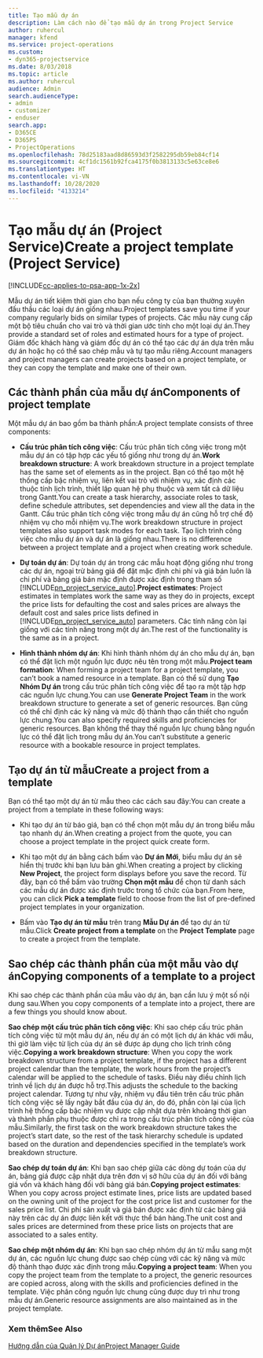 ```yaml
---
title: Tạo mẫu dự án
description: Làm cách nào để tạo mẫu dự án trong Project Service
author: ruhercul
manager: kfend
ms.service: project-operations
ms.custom:
- dyn365-projectservice
ms.date: 8/03/2018
ms.topic: article
ms.author: ruhercul
audience: Admin
search.audienceType:
- admin
- customizer
- enduser
search.app:
- D365CE
- D365PS
- ProjectOperations
ms.openlocfilehash: 78d25183aad8d86593d3f2582295db59eb84cf14
ms.sourcegitcommit: 4cf1dc1561b92fca4175f0b3813133c5e63ce8e6
ms.translationtype: HT
ms.contentlocale: vi-VN
ms.lasthandoff: 10/28/2020
ms.locfileid: "4133214"
---
```

# <a name="create-a-project-template-project-service"></a><span data-ttu-id="90b1e-103">Tạo mẫu dự án (Project Service)</span><span class="sxs-lookup"><span data-stu-id="90b1e-103">Create a project template (Project Service)</span></span>

[!INCLUDE[cc-applies-to-psa-app-1x-2x](../includes/cc-applies-to-psa-app-1x-2x.md)]

<span data-ttu-id="90b1e-104">Mẫu dự án tiết kiệm thời gian cho bạn nếu công ty của bạn thường xuyên đấu thầu các loại dự án giống nhau.</span><span class="sxs-lookup"><span data-stu-id="90b1e-104">Project templates save you time if your company regularly bids on similar types of projects.</span></span> <span data-ttu-id="90b1e-105">Các mẫu này cung cấp một bộ tiêu chuẩn cho vai trò và thời gian ước tính cho một loại dự án.</span><span class="sxs-lookup"><span data-stu-id="90b1e-105">They provide a standard set of roles and estimated hours for a type of project.</span></span> <span data-ttu-id="90b1e-106">Giám đốc khách hàng và giám đốc dự án có thể tạo các dự án dựa trên mẫu dự án hoặc họ có thể sao chép mẫu và tự tạo mẫu riêng.</span><span class="sxs-lookup"><span data-stu-id="90b1e-106">Account managers and project managers can create projects based on a project template, or they can copy the template and make one of their own.</span></span>  
  
## <a name="components-of-project-template"></a><span data-ttu-id="90b1e-107">Các thành phần của mẫu dự án</span><span class="sxs-lookup"><span data-stu-id="90b1e-107">Components of project template</span></span>
 <span data-ttu-id="90b1e-108">Một mẫu dự án bao gồm ba thành phần:</span><span class="sxs-lookup"><span data-stu-id="90b1e-108">A project template consists of three components:</span></span>  
  
- <span data-ttu-id="90b1e-109">**Cấu trúc phân tích công việc**: Cấu trúc phân tích công việc trong một mẫu dự án có tập hợp các yếu tố giống như trong dự án.</span><span class="sxs-lookup"><span data-stu-id="90b1e-109">**Work breakdown structure**: A work breakdown structure in a project template has the same set of elements as in the project.</span></span> <span data-ttu-id="90b1e-110">Bạn có thể tạo một hệ thống cấp bậc nhiệm vụ, liên kết vai trò với nhiệm vụ, xác định các thuộc tính lịch trình, thiết lập quan hệ phụ thuộc và xem tất cả dữ liệu trong Gantt.</span><span class="sxs-lookup"><span data-stu-id="90b1e-110">You can create a task hierarchy, associate roles to task, define schedule attributes, set dependencies and view all the data in the Gantt.</span></span> <span data-ttu-id="90b1e-111">Cấu trúc phân tích công việc trong mẫu dự án cũng hỗ trợ chế độ nhiệm vụ cho mỗi nhiệm vụ.</span><span class="sxs-lookup"><span data-stu-id="90b1e-111">The work breakdown structure in project templates also support task modes for each task.</span></span> <span data-ttu-id="90b1e-112">Tạo lịch trình công việc cho mẫu dự án và dự án là giống nhau.</span><span class="sxs-lookup"><span data-stu-id="90b1e-112">There is no difference between a project template and a project when creating work schedule.</span></span>  
  
- <span data-ttu-id="90b1e-113">**Dự toán dự án**: Dự toán dự án trong các mẫu hoạt động giống như trong các dự án, ngoại trừ bảng giá để đặt mặc định chi phí và giá bán luôn là chi phí và bảng giá bán mặc định được xác định trong tham số [!INCLUDE[pn_project_service_auto](../includes/pn-project-service-auto.md)].</span><span class="sxs-lookup"><span data-stu-id="90b1e-113">**Project estimates**: Project estimates in templates work the same way as they do in projects, except the price lists for defaulting the cost and sales prices are always the default cost and sales price lists defined in [!INCLUDE[pn_project_service_auto](../includes/pn-project-service-auto.md)] parameters.</span></span> <span data-ttu-id="90b1e-114">Các tính năng còn lại giống với các tính năng trong một dự án.</span><span class="sxs-lookup"><span data-stu-id="90b1e-114">The rest of the functionality is the same as in a project.</span></span>  
  
- <span data-ttu-id="90b1e-115">**Hình thành nhóm dự án**: Khi hình thành nhóm dự án cho mẫu dự án, bạn có thể đặt lịch một nguồn lực được nêu tên trong một mẫu.</span><span class="sxs-lookup"><span data-stu-id="90b1e-115">**Project team formation**: When forming a project team for a project template, you can’t book a named resource in a template.</span></span> <span data-ttu-id="90b1e-116">Bạn có thể sử dụng **Tạo Nhóm Dự án** trong cấu trúc phân tích công việc để tạo ra một tập hợp các nguồn lực chung.</span><span class="sxs-lookup"><span data-stu-id="90b1e-116">You can use **Generate Project Team** in the work breakdown structure to generate a set of generic resources.</span></span> <span data-ttu-id="90b1e-117">Bạn cũng có thể chỉ định các kỹ năng và mức độ thành thạo cần thiết cho nguồn lực chung.</span><span class="sxs-lookup"><span data-stu-id="90b1e-117">You can also specify required skills and proficiencies for generic resources.</span></span> <span data-ttu-id="90b1e-118">Bạn không thể thay thế nguồn lực chung bằng nguồn lực có thể đặt lịch trong mẫu dự án.</span><span class="sxs-lookup"><span data-stu-id="90b1e-118">You can’t substitute a generic resource with a bookable resource in project templates.</span></span>  
  
## <a name="create-a-project-from-a-template"></a><span data-ttu-id="90b1e-119">Tạo dự án từ mẫu</span><span class="sxs-lookup"><span data-stu-id="90b1e-119">Create a project from a template</span></span>  
 <span data-ttu-id="90b1e-120">Bạn có thể tạo một dự án từ mẫu theo các cách sau đây:</span><span class="sxs-lookup"><span data-stu-id="90b1e-120">You can create a project from a template in these following ways:</span></span>  
  
-   <span data-ttu-id="90b1e-121">Khi tạo dự án từ báo giá, bạn có thể chọn một mẫu dự án trong biểu mẫu tạo nhanh dự án.</span><span class="sxs-lookup"><span data-stu-id="90b1e-121">When creating a project from the quote, you can choose a project template in the project quick create form.</span></span>  
  
-   <span data-ttu-id="90b1e-122">Khi tạo một dự án bằng cách bấm vào **Dự án Mới**, biểu mẫu dự án sẽ hiển thị trước khi bạn lưu bản ghi.</span><span class="sxs-lookup"><span data-stu-id="90b1e-122">When creating a project by clicking **New Project**, the project form displays before you save the record.</span></span> <span data-ttu-id="90b1e-123">Từ đây, bạn có thể bấm vào trường **Chọn một mẫu** để chọn từ danh sách các mẫu dự án được xác định trước trong tổ chức của bạn.</span><span class="sxs-lookup"><span data-stu-id="90b1e-123">From here, you can click **Pick a template** field to choose from the list of pre-defined project templates in your organization.</span></span>  
  
-   <span data-ttu-id="90b1e-124">Bấm vào **Tạo dự án từ mẫu** trên trang **Mẫu Dự án** để tạo dự án từ mẫu.</span><span class="sxs-lookup"><span data-stu-id="90b1e-124">Click **Create project from a template** on the **Project Template** page to create a project from the template.</span></span>  
  
## <a name="copying-components-of-a-template-to-a-project"></a><span data-ttu-id="90b1e-125">Sao chép các thành phần của một mẫu vào dự án</span><span class="sxs-lookup"><span data-stu-id="90b1e-125">Copying components of a template to a project</span></span>  
 <span data-ttu-id="90b1e-126">Khi sao chép các thành phần của mẫu vào dự án, bạn cần lưu ý một số nội dung sau.</span><span class="sxs-lookup"><span data-stu-id="90b1e-126">When you copy components of a template into a project, there are a few things you should know about.</span></span>  
  
 <span data-ttu-id="90b1e-127">**Sao chép một cấu trúc phân tích công việc**: Khi sao chép cấu trúc phân tích công việc từ một mẫu dự án, nếu dự án có một lịch dự án khác với mẫu, thì giờ làm việc từ lịch của dự án sẽ được áp dụng cho lịch trình công việc.</span><span class="sxs-lookup"><span data-stu-id="90b1e-127">**Copying a work breakdown structure**: When you copy the work breakdown structure from a project template, if the project has a different project calendar than the template, the work hours from the project’s calendar will be applied to the schedule of tasks.</span></span> <span data-ttu-id="90b1e-128">Điều này điều chỉnh lịch trình về lịch dự án được hỗ trợ.</span><span class="sxs-lookup"><span data-stu-id="90b1e-128">This adjusts the schedule to the backing project calendar.</span></span> <span data-ttu-id="90b1e-129">Tương tự như vậy, nhiệm vụ đầu tiên trên cấu trúc phân tích công việc sẽ lấy ngày bắt đầu của dự án, do đó, phần còn lại của lịch trình hệ thống cấp bậc nhiệm vụ được cập nhật dựa trên khoảng thời gian và thành phần phụ thuộc được chỉ ra trong cấu trúc phân tích công việc của mẫu.</span><span class="sxs-lookup"><span data-stu-id="90b1e-129">Similarly, the first task on the work breakdown structure takes the project’s start date, so the rest of the task hierarchy schedule is updated based on the duration and dependencies specified in the template’s work breakdown structure.</span></span>  
  
 <span data-ttu-id="90b1e-130">**Sao chép dự toán dự án**: Khi bạn sao chép giữa các dòng dự toán của dự án, bảng giá được cập nhật dựa trên đơn vị sở hữu của dự án đối với bảng giá vốn và khách hàng đối với bảng giá bán.</span><span class="sxs-lookup"><span data-stu-id="90b1e-130">**Copying project estimates**: When you copy across project estimate lines, price lists are updated based on the owning unit of the project for the cost price list and customer for the sales price list.</span></span> <span data-ttu-id="90b1e-131">Chi phí sản xuất và giá bán được xác định từ các bảng giá này trên các dự án được liên kết với thực thể bán hàng.</span><span class="sxs-lookup"><span data-stu-id="90b1e-131">The unit cost and sales prices are determined from these price lists on projects that are associated to a sales entity.</span></span>  
  
 <span data-ttu-id="90b1e-132">**Sao chép một nhóm dự án**: Khi bạn sao chép nhóm dự án từ mẫu sang một dự án, các nguồn lực chung được sao chép cùng với các kỹ năng và mức độ thành thạo được xác định trong mẫu.</span><span class="sxs-lookup"><span data-stu-id="90b1e-132">**Copying a project team**: When you copy the project team from the template to a project, the generic resources are copied across, along with the skills and proficiencies defined in the template.</span></span> <span data-ttu-id="90b1e-133">Việc phân công nguồn lực chung cũng được duy trì như trong mẫu dự án.</span><span class="sxs-lookup"><span data-stu-id="90b1e-133">Generic resource assignments are also maintained as in the project template.</span></span>  
  
### <a name="see-also"></a><span data-ttu-id="90b1e-134">Xem thêm</span><span class="sxs-lookup"><span data-stu-id="90b1e-134">See Also</span></span>  
 [<span data-ttu-id="90b1e-135">Hướng dẫn của Quản lý Dự án</span><span class="sxs-lookup"><span data-stu-id="90b1e-135">Project Manager Guide</span></span>](../psa/project-manager-guide.md)
